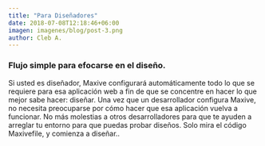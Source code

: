 ```yaml
---
title: "Para Diseñadores"
date: 2018-07-08T12:18:46+06:00
imagen: imagenes/blog/post-3.png
author: Cleb A.
---
```


### Flujo simple para efocarse en el diseño.

Si usted es diseñador, Maxive configurará automáticamente todo lo que se requiere para esa aplicación web a fin de que se concentre en hacer lo que mejor sabe hacer: diseñar. Una vez que un desarrollador configura Maxive, no necesita preocuparse por cómo hacer que esa aplicación vuelva a funcionar. No más molestias a otros desarrolladores para que te ayuden a arreglar tu entorno para que puedas probar diseños. Solo mira el código Maxivefile, y comienza a diseñar..
